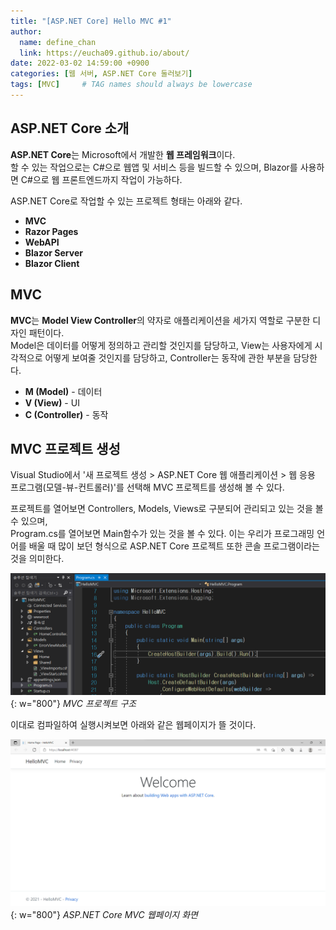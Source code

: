 ```yaml
---
title: "[ASP.NET Core] Hello MVC #1"
author:
  name: define_chan
  link: https://eucha09.github.io/about/
date: 2022-03-02 14:59:00 +0900
categories: [웹 서버, ASP.NET Core 둘러보기]
tags: [MVC]     # TAG names should always be lowercase
---
```


## **ASP.NET Core 소개**

**ASP.NET Core**는 Microsoft에서 개발한 **웹 프레임워크**이다.   
할 수 있는 작업으로는 C#으로 웹앱 및 서비스 등을 빌드할 수 있으며, Blazor를 사용하면 C#으로 웹 프론트엔드까지 작업이 가능하다.

ASP.NET Core로 작업할 수 있는 프로젝트 형태는 아래와 같다.
* **MVC**
* **Razor Pages**
* **WebAPI**
* **Blazor Server**
* **Blazor Client**

## **MVC**

**MVC**는 **Model View Controller**의 약자로 애플리케이션을 세가지 역할로 구분한 디자인 패턴이다.   
Model은 데이터를 어떻게 정의하고 관리할 것인지를 담당하고, View는 사용자에게 시각적으로 어떻게 보여줄 것인지를 담당하고, Controller는 동작에 관한 부분을 담당한다.
* **M (Model)** - 데이터
* **V (View)** - UI
* **C (Controller)** - 동작

## **MVC 프로젝트 생성**

Visual Studio에서 '새 프로젝트 생성 > ASP.NET Core 웹 애플리케이션 > 웹 응용 프로그램(모델-뷰-컨트롤러)'를 선택해 MVC 프로젝트를 생성해 볼 수 있다.

프로젝트를 열어보면 Controllers, Models, Views로 구분되어 관리되고 있는 것을 볼 수 있으며,   
Program.cs를 열어보면 Main함수가 있는 것을 볼 수 있다. 이는 우리가 프로그래밍 언어를 배울 때 많이 보던 형식으로 ASP.NET Core 프로젝트 또한 콘솔 프로그램이라는 것을 의미한다.

![MVC구조](/assets/img/posts/webserver/MVC구조.png){: w="800"}
_MVC 프로젝트 구조_

이대로 컴파일하여 실행시켜보면 아래와 같은 웹페이지가 뜰 것이다.

![HelloMVC](/assets/img/posts/webserver/HelloMVC.png){: w="800"}
_ASP.NET Core MVC 웹페이지 화면_
